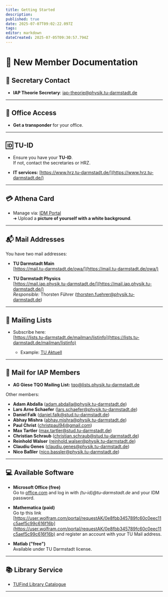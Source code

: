 ```yaml
---
title: Getting Started
description: 
published: true
date: 2025-07-07T09:02:22.097Z
tags: 
editor: markdown
dateCreated: 2025-07-05T09:30:57.794Z
---
```


# 📝 New Member Documentation

## 📧 Secretary Contact

- **IAP Theorie Secretary**: [iap-theorie@physik.tu-darmstadt.de](mailto:iap-theorie@physik.tu-darmstadt.de)

---

## 🔑 Office Access

- **Get a transponder** for your office.

---

## 🆔 TU-ID

- Ensure you have your **TU-ID**.  
  If not, contact the secretaries or HRZ.

- **IT services:** [https://www.hrz.tu-darmstadt.de/](https://www.hrz.tu-darmstadt.de/)

---

## 💳 Athena Card

- Manage via: [IDM Portal](http://www.idm.tu-darmstadt.de/idmPortal)  
  ➔ Upload a **picture of yourself with a white background**.

---

## 📬 Mail Addresses

You have two mail addresses:

- **TU Darmstadt Main**  
  [https://mail.tu-darmstadt.de/owa/](https://mail.tu-darmstadt.de/owa/)

- **TU Darmstadt Physics**  
  [https://mail.iap.physik.tu-darmstadt.de/](https://mail.iap.physik.tu-darmstadt.de/)  
  *Responsible:* Thorsten Führer (<thorsten.fuehrer@physik.tu-darmstadt.de>)

---

## 📨 Mailing Lists

- Subscribe here:  
  [https://lists.tu-darmstadt.de/mailman/listinfo](https://lists.tu-darmstadt.de/mailman/listinfo)

  - Example: [TU Aktuell](https://lists.tu-darmstadt.de/mailman/listinfo/tu-aktuell)

---

## 👥 Mail for IAP Members

- **AG Giese TQO Mailing List:** <tqo@lists.physik.tu-darmstadt.de>

Other members:

- **Adam Abdalla** (<adam.abdalla@physik.tu-darmstadt.de>)
- **Lars Arne Schaefer** (<lars.schaefer@physik.tu-darmstadt.de>)
- **Daniel Falk** (<daniel.falk@stud.tu-darmstadt.de>)
- **Abhay Mishra** (<abhay.mishra@physik.tu-darmstadt.de>)
- **Paul Christ** (<christpaul94@gmail.com>)
- **Max Tartler** (<max.tartler@stud.tu-darmstadt.de>)
- **Christian Schraub** (<christian.schraub@stud.tu-darmstadt.de>)
- **Reinhold Walser** (<reinhold.walser@physik.tu-darmstadt.de>)
- **Claudiu Genes** (<claudiu.genes@physik.tu-darmstadt.de>)
- **Nico Baßler** (<nico.bassler@physik.tu-darmstadt.de>)
---

## 💻 Available Software

- **Microsoft Office (free)**  
  Go to [office.com](https://www.office.com) and log in with *(tu-id)@tu-darmstadt.de* and your IDM password.

- **Mathematica (paid)**  
  Go tp this link [https://user.wolfram.com/portal/requestAK/0e8fbb345789fc60c0eec11c5aef5c99c616f16b](https://user.wolfram.com/portal/requestAK/0e8fbb345789fc60c0eec11c5aef5c99c616f16b) and register an account with your TU Mail address.

- **Matlab ("free")**  
  Available under TU Darmstadt license.

---

## 📚 Library Service

- [TUFind Library Catalogue](https://tufind.hds.hebis.de/)

---
